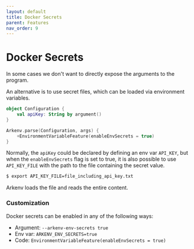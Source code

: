 ```yaml
---
layout: default
title: Docker Secrets
parent: Features
nav_order: 9
---
```


# Docker Secrets

In some cases we don't want to directly expose the arguments to the program. 

An alternative is to use secret files, which can be loaded via environment variables. 

```kotlin
object Configuration {
    val apiKey: String by argument()
}

Arkenv.parse(Configuration, args) {
    +EnvironmentVariableFeature(enableEnvSecrets = true)
}
```

Normally, the `apiKey` could be declared by defining an env var `API_KEY`, 
but when the `enableEnvSecrets` flag is set to true, 
it is also possible to use `API_KEY_FILE` with the path to the file containing the secret value. 

```bash
$ export API_KEY_FILE=file_including_api_key.txt
```

Arkenv loads the file and reads the entire content. 

### Customization
Docker secrets can be enabled in any of the following ways:
* Argument: `--arkenv-env-secrets true`
* Env var: `ARKENV_ENV_SECRETS=true`
* Code: `EnvironmentVariableFeature(enableEnvSecrets = true)`
